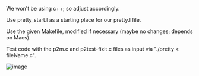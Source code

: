 We won't be using c++; so adjust accordingly.

Use pretty_start.l as a starting place for our pretty.l file.

Use the given Makefile, modified if necessary (maybe no changes; depends on Macs).

Test code with the p2m.c and p2test-fixit.c files as input via "./pretty < fileName.c".

![image](https://github.com/user-attachments/assets/d4d21e13-1c01-48a6-aa5e-322be5051a0e)
